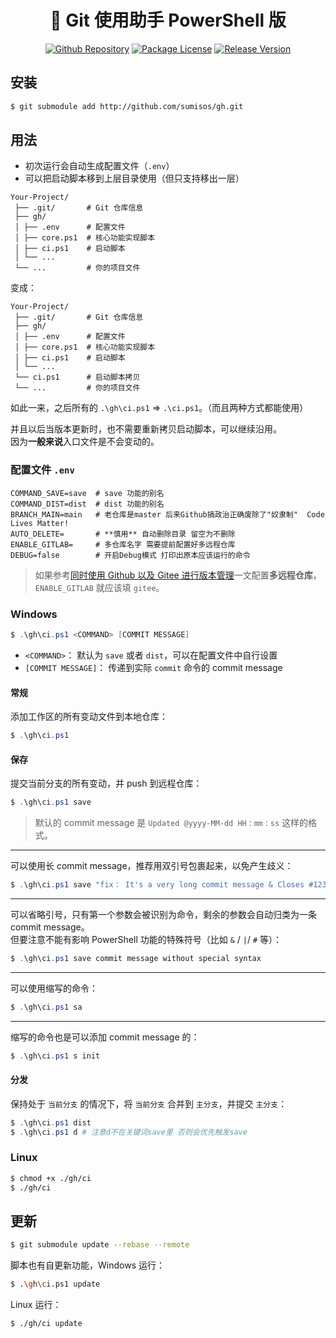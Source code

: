 <h1 align="center">🚀 Git 使用助手 PowerShell 版</h1>

<p  align="center">
    <a href="https://github.com/sumisos/gh" target="_blank"><img src="https://img.shields.io/badge/sumisos-gh-blue?logo=github" alt="Github Repository" /></a>
    <a href="https://github.com/sumisos/gh/blob/main/LICENSE" target="_blank"><img src="https://img.shields.io/badge/License-MIT-green" alt="Package License" /></a>
    <a href="https://github.com/sumisos/gh/tags" target="_blank"><img src="https://img.shields.io/github/v/tag/sumisos/gh?label=Version" alt="Release Version" /></a>
</p>

## 安装
```bash
$ git submodule add http://github.com/sumisos/gh.git
```

## 用法
* 初次运行会自动生成配置文件（`.env`）  
* 可以把启动脚本移到上层目录使用（但只支持移出一层）  

```
Your-Project/
 ├── .git/       # Git 仓库信息
 ├── gh/
 │ ├── .env      # 配置文件
 │ ├── core.ps1  # 核心功能实现脚本
 │ ├── ci.ps1    # 启动脚本
 │ └── ...
 └── ...         # 你的项目文件
```

变成：  
```
Your-Project/
 ├── .git/       # Git 仓库信息
 ├── gh/
 │ ├── .env      # 配置文件
 │ ├── core.ps1  # 核心功能实现脚本
 │ ├── ci.ps1    # 启动脚本
 │ └── ...
 └── ci.ps1      # 启动脚本拷贝
 └── ...         # 你的项目文件
```

如此一来，之后所有的 `.\gh\ci.ps1` => `.\ci.ps1`。（而且两种方式都能使用）  

并且以后当版本更新时，也不需要重新拷贝启动脚本，可以继续沿用。  
因为**一般来说**入口文件是不会变动的。  

### 配置文件 `.env`
```
COMMAND_SAVE=save  # save 功能的别名
COMMAND_DIST=dist  # dist 功能的别名
BRANCH_MAIN=main   # 老仓库是master 后来Github搞政治正确废除了"奴隶制"  Code Lives Matter!
AUTO_DELETE=       # **慎用** 自动删除目录 留空为不删除
ENABLE_GITLAB=     # 多仓库名字 需要提前配置好多远程仓库
DEBUG=false        # 开启Debug模式 打印出原本应该运行的命令
```

> 如果参考<a href="https://ews.ink/tech/git-github-gitee" target="_blank">同时使用 Github 以及 Gitee 进行版本管理</a>一文配置**多远程仓库**，`ENABLE_GITLAB` 就应该填 `gitee`。  

### Windows
```powershell
$ .\gh\ci.ps1 <COMMAND> [COMMIT MESSAGE]
```

* `<COMMAND>`： 默认为 `save` 或者 `dist`，可以在配置文件中自行设置  
* `[COMMIT MESSAGE]`： 传递到实际 `commit` 命令的 commit message  

#### 常规
添加工作区的所有变动文件到本地仓库：  
```powershell
$ .\gh\ci.ps1
```

#### 保存
提交当前分支的所有变动，并 push 到远程仓库：  
```powershell
$ .\gh\ci.ps1 save
```

> 默认的 commit message 是 `Updated @yyyy-MM-dd HH：mm：ss` 这样的格式。  

---

可以使用长 commit message，推荐用双引号包裹起来，以免产生歧义：  
```powershell
$ .\gh\ci.ps1 save "fix： It's a very long commit message & Closes #123, #456"
```

---

可以省略引号，只有第一个参数会被识别为命令，剩余的参数会自动归类为一条 commit message。  
但要注意不能有影响 PowerShell 功能的特殊符号（比如 `&` / `|`/ `#` 等）：  
```powershell
$ .\gh\ci.ps1 save commit message without special syntax
```

---

可以使用缩写的命令：  
```powershell
$ .\gh\ci.ps1 sa
```

---

缩写的命令也是可以添加 commit message 的：  
```powershell
$ .\gh\ci.ps1 s init
```

#### 分发
保持处于 `当前分支` 的情况下，将 `当前分支` 合并到 `主分支`，并提交 `主分支`：  

```powershell
$ .\gh\ci.ps1 dist
$ .\gh\ci.ps1 d # 注意d不在关键词save里 否则会优先触发save
```

### Linux
```bash
$ chmod +x ./gh/ci
$ ./gh/ci
```

## 更新
```bash
$ git submodule update --rebase --remote
```

脚本也有自更新功能，Windows 运行：  
```bash
$ .\gh\ci.ps1 update
```

Linux 运行：  
```bash
$ ./gh/ci update
```
